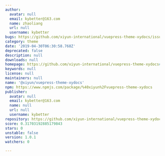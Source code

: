 ```yaml
---
author:
  avatar: null
  email: kybetter@163.com
  name: zhaoliang
  url: null
  username: kybetter
bugs: https://github.com/xiyun-international/vuepress-theme-xydocs/issues
category: theme
date: '2019-04-30T06:30:58.768Z'
deprecated: false
description: null
downloads: null
homepage: https://github.com/xiyun-international/vuepress-theme-xydocs#readme
keywords: null
license: null
maintainers: null
name: '@xiyun/vuepress-theme-xydocs'
npm: https://www.npmjs.com/package/%40xiyun%2Fvuepress-theme-xydocs
publisher:
  avatar: null
  email: kybetter@163.com
  name: null
  url: null
  username: kybetter
repository: https://github.com/xiyun-international/vuepress-theme-xydocs
score: 0.31703192885179843
stars: 0
unstable: false
version: 1.0.1
watchers: 0

---
```


